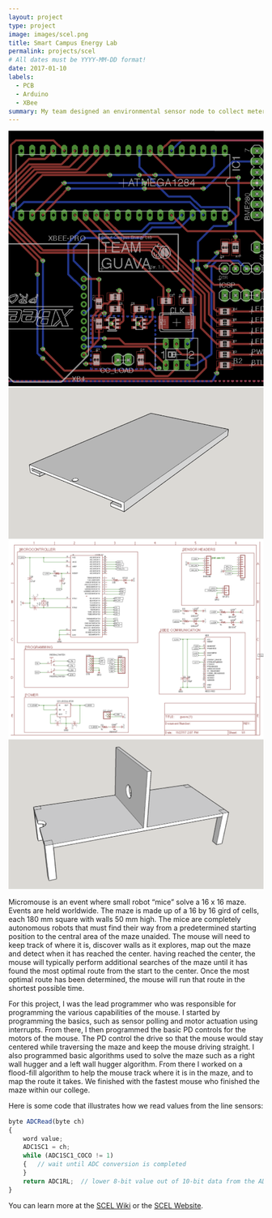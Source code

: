 ```yaml
---
layout: project
type: project
image: images/scel.png
title: Smart Campus Energy Lab
permalink: projects/scel
# All dates must be YYYY-MM-DD format!
date: 2017-01-10
labels:
  - PCB
  - Arduino
  - XBee
summary: My team designed an environmental sensor node to collect meterological data.
---
```


<div class="ui small rounded images">
  <img class="ui image" src="../images/scel.png">
  <img class="ui image" src="../images/guavalid.png">
  <img class="ui image" src="../images/schematic2.png">
  <img class="ui image" src="../images/guavashelf.png">
</div>

Micromouse is an event where small robot “mice” solve a 16 x 16 maze.  Events are held worldwide.  The maze is made up of a 16 by 16 gird of cells, each 180 mm square with walls 50 mm high.  The mice are completely autonomous robots that must find their way from a predetermined starting position to the central area of the maze unaided.  The mouse will need to keep track of where it is, discover walls as it explores, map out the maze and detect when it has reached the center.  having reached the center, the mouse will typically perform additional searches of the maze until it has found the most optimal route from the start to the center.  Once the most optimal route has been determined, the mouse will run that route in the shortest possible time.

For this project, I was the lead programmer who was responsible for programming the various capabilities of the mouse.  I started by programming the basics, such as sensor polling and motor actuation using interrupts.  From there, I then programmed the basic PD controls for the motors of the mouse.  The PD control the drive so that the mouse would stay centered while traversing the maze and keep the mouse driving straight.  I also programmed basic algorithms used to solve the maze such as a right wall hugger and a left wall hugger algorithm.  From there I worked on a flood-fill algorithm to help the mouse track where it is in the maze, and to map the route it takes.  We finished with the fastest mouse who finished the maze within our college.

Here is some code that illustrates how we read values from the line sensors:

```js
byte ADCRead(byte ch)
{
    word value;
    ADC1SC1 = ch;
    while (ADC1SC1_COCO != 1)
    {   // wait until ADC conversion is completed   
    }
    return ADC1RL;  // lower 8-bit value out of 10-bit data from the ADC
}
```

You can learn more at the [SCEL Wiki](https://wiki.scel-hawaii.org/doku.php?id=weatherbox:start) or the [SCEL Website](http://scel-hawaii.org).



